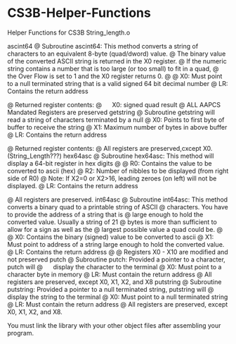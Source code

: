 # CS3B-Helper-Functions
Helper Functions for CS3B
String_length.o 

ascint64
@ Subroutine ascint64: This method converts a string of characters to an equivalent 8-byte (quad/dword) value.
@                      The binary value of the converted ASCII string is returned in the X0 register. 
@                      If the numeric string contains a number that is too large (or too small) to fit in a quad, 
@                        the Over Flow is set to 1 and the X0 register returns 0.
@
@ X0: Must point to a null terminated string that is a valid signed 64 bit decimal number
@ LR: Contains the return address

@ Returned register contents:
@      X0: signed quad result
@ ALL AAPCS Mandated Registers are preserved
getstring
@ Subroutine getstring will read a string of characters terminated by a null
@ X0: Points to first byte of buffer to receive the string
@ X1: Maximum number of bytes in above buffer
@ LR: Contains the return address

@ Returned register contents:
@ All registers are preserved,cxcept X0. (String_Length???)
hex64asc
@ Subroutine hex64asc: This method will display a 64-bit register in hex digits 
@
@ R0: Contains the value to be converted to ascii (hex)
@ R2: Number of nibbles to be displayed (from right side of R0)
@     Note: If X2=0 or X2>16, leading zeroes (on left) will not be displayed.
@ LR: Contains the return address

@ All registers are preserved.
int64asc
@ Subroutine int64asc: This method converts a binary quad to a printable string of ASCII 
@			characters. You have to provide the address of a string that is 
@			large enough to hold the converted value. Usually a string of 21 
@			bytes is more than sufficient to allow for a sign as well as the 
@			largest possible value a quad could be.
@
@ X0: Contains the binary (signed) value to be converted to ascii
@ X1: Must point to address of a string large enough to hold the converted value.
@ LR: Contains the return address
@
@ Registers X0 - X10 are modified and not preserved
putch
@ Subroutine putch: Provided a pointer to a character, putch will 
@      display the character to the terminal
@ X0: Must point to a character byte in memory
@ LR: Must contain the return address
@ All registers are preserved, except X0, X1, X2, and X8
putstring
@ Subroutine putstring: Provided a pointer to a null terminated string, putstring will 
@      display the string to the terminal
@ X0: Must point to a null terminated string
@ LR: Must contain the return address
@ All registers are preserved, except X0, X1, X2, and X8.

You must link the library with your other object files after assembling your program.
